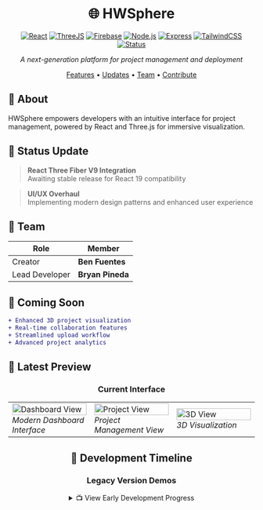 <div align="center">
 
# 🌐 HWSphere

[![React](https://img.shields.io/badge/React-19-blue?style=flat-square&logo=react)](https://reactjs.org/)
[![ThreeJS](https://img.shields.io/badge/Three.js-Latest-black?style=flat-square&logo=three.js)](https://threejs.org/)
[![Firebase](https://img.shields.io/badge/Firebase-Latest-orange?style=flat-square&logo=firebase)](https://firebase.google.com/)
[![Node.js](https://img.shields.io/badge/Node.js-Latest-green?style=flat-square&logo=node.js)](https://nodejs.org/)
[![Express](https://img.shields.io/badge/Express-Latest-lightgrey?style=flat-square&logo=express)](https://expressjs.com/)
[![TailwindCSS](https://img.shields.io/badge/TailwindCSS-Latest-38B2AC?style=flat-square&logo=tailwind-css)](https://tailwindcss.com/)
[![Status](https://img.shields.io/badge/Status-In%20Development-yellow?style=flat-square)]()


*A next-generation platform for project management and deployment*

[Features](#features) • [Updates](#updates) • [Team](#team) • [Contribute](#contribute)

</div>

## 🎯 About

HWSphere empowers developers with an intuitive interface for project management, powered by React and Three.js for immersive visualization.

## 🚀 Status Update

> **React Three Fiber V9 Integration**  
> Awaiting stable release for React 19 compatibility

> **UI/UX Overhaul**  
> Implementing modern design patterns and enhanced user experience

## 👥 Team

| Role | Member |
|------|--------|
| Creator | **Ben Fuentes** |
| Lead Developer | **Bryan Pineda** |

## 🔮 Coming Soon

```diff
+ Enhanced 3D project visualization
+ Real-time collaboration features
+ Streamlined upload workflow
+ Advanced project analytics
```
  


## 🎨 Latest Preview

<div align="center">

### Current Interface

<table>
<tr>
<td width="33%">
<img src="https://github.com/user-attachments/assets/847dc3d1-bd0e-4163-b15b-f189bcb8c7e0" alt="Dashboard View" width="100%"/>
<em>Modern Dashboard Interface</em>
</td>
<td width="33%">
<img src="https://github.com/user-attachments/assets/dc0ff14f-e3c4-492e-a457-ed662924f0da" alt="Project View" width="100%"/>
<em>Project Management View</em>
</td>
<td width="33%">
<img src="https://github.com/user-attachments/assets/0fb1c13c-3222-4b48-9340-b033fd2447ed" alt="3D View" width="100%"/>
<em>3D Visualization</em>
</td>
</tr>
</table>

## 📅 Development Timeline

### Legacy Version Demos

<details>
<summary>📺 View Early Development Progress</summary>


https://github.com/user-attachments/assets/680c4749-2655-4261-b611-c063aa02d562

*Initial Prototype Phase*


https://github.com/user-attachments/assets/b2d8154a-382c-43a2-a163-b09e4e1e0187

*Core Features Implementation*


https://github.com/user-attachments/assets/e863bcf0-c312-4276-b5b0-53d310abc590

*UI/UX Enhancement Phase*

</details>

</div>
